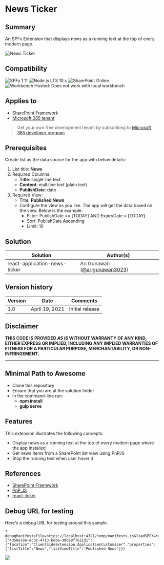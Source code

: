 # News Ticker

## Summary

An SPFx Extension that displays news as a running text at the top of every modern page.

![News Ticker](./assets/react-application-news-ticker.gif)

## Compatibility

![SPFx 1.11](https://img.shields.io/badge/SPFx-1.11.0-green.svg)
![Node.js LTS 10.x](https://img.shields.io/badge/Node.js-LTS%2010.x-green.svg)
![SharePoint Online](https://img.shields.io/badge/SharePoint-Online-yellow.svg)
![Workbench Hosted: Does not work with local workbench](https://img.shields.io/badge/Workbench-Hosted-yellow.svg "Does not work with local workbench")

## Applies to

- [SharePoint Framework](https://aka.ms/spfx)
- [Microsoft 365 tenant](https://docs.microsoft.com/en-us/sharepoint/dev/spfx/set-up-your-developer-tenant)

> Get your own free development tenant by subscribing to [Microsoft 365 developer program](http://aka.ms/o365devprogram)

## Prerequisites

Create list as the data source for the app with below details:
1. List title: **News**
2. Required Columns: 
   - **Title**: single line text
   - **Content**: multiline text (plain text)
   - **PublishDate**: date
3. Required View:
   - Title: **Published News**
   - Configure the view as you like. The app will get the data based on the view. Below is the example:
      - Filter: PublishDate <= [TODAY] AND ExpiryDate > [TODAY]
      - Sort: PublishDate Ascending
      - Limit: 10

## Solution

Solution|Author(s)
--------|---------
react-application-news-ticker | Ari Gunawan ([@arigunawan3023](https://twitter.com/arigunawan3023))

## Version history

Version|Date|Comments
-------|----|--------
1.0|April 19, 2021|Initial release

## Disclaimer

**THIS CODE IS PROVIDED *AS IS* WITHOUT WARRANTY OF ANY KIND, EITHER EXPRESS OR IMPLIED, INCLUDING ANY IMPLIED WARRANTIES OF FITNESS FOR A PARTICULAR PURPOSE, MERCHANTABILITY, OR NON-INFRINGEMENT.**

---

## Minimal Path to Awesome

- Clone this repository
- Ensure that you are at the solution folder
- in the command-line run:
  - **npm install**
  - **gulp serve**

## Features

This extension illustrates the following concepts:

- Display news as a running text at the top of every modern page where the app installed
- Get news items from a SharePoint list view using PnPJS
- Stop the running text when user hover it

## References

- [SharePoint Framework](https://docs.microsoft.com/en-us/sharepoint/dev/spfx/sharepoint-framework-overview)
- [PnP JS](https://pnp.github.io/pnpjs/)
- [react-ticker](https://github.com/AndreasFaust/react-ticker)


## Debug URL for testing
Here's a debug URL for testing around this sample. 

```
?debugManifestsFile=https://localhost:4321/temp/manifests.js&loadSPFX=true&customActions={"4358e70e-ec3c-4713-beb6-39c88f7621d1":{"location":"ClientSideExtension.ApplicationCustomizer","properties":{"listTitle":"News","listViewTitle":"Published News"}}}
```

<img src="https://telemetry.sharepointpnp.com/sp-dev-fx-extensions/samples/react-application-news-ticker" />
